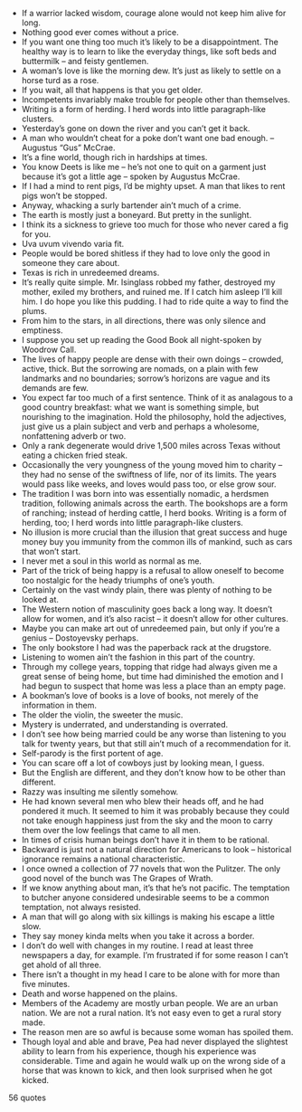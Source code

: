  - If a warrior lacked wisdom, courage alone would not keep him alive for long.
 - Nothing good ever comes without a price.
 - If you want one thing too much it’s likely to be a disappointment. The healthy way is to learn to like the everyday things, like soft beds and buttermilk – and feisty gentlemen.
 - A woman’s love is like the morning dew. It’s just as likely to settle on a horse turd as a rose.
 - If you wait, all that happens is that you get older.
 - Incompetents invariably make trouble for people other than themselves.
 - Writing is a form of herding. I herd words into little paragraph-like clusters.
 - Yesterday’s gone on down the river and you can’t get it back.
 - A man who wouldn’t cheat for a poke don’t want one bad enough. – Augustus “Gus” McCrae.
 - It’s a fine world, though rich in hardships at times.
 - You know Deets is like me – he’s not one to quit on a garment just because it’s got a little age – spoken by Augustus McCrae.
 - If I had a mind to rent pigs, I’d be mighty upset. A man that likes to rent pigs won’t be stopped.
 - Anyway, whacking a surly bartender ain’t much of a crime.
 - The earth is mostly just a boneyard. But pretty in the sunlight.
 - I think its a sickness to grieve too much for those who never cared a fig for you.
 - Uva uvum vivendo varia fit.
 - People would be bored shitless if they had to love only the good in someone they care about.
 - Texas is rich in unredeemed dreams.
 - It’s really quite simple. Mr. Isinglass robbed my father, destroyed my mother, exiled my brothers, and ruined me. If I catch him asleep I’ll kill him. I do hope you like this pudding. I had to ride quite a way to find the plums.
 - From him to the stars, in all directions, there was only silence and emptiness.
 - I suppose you set up reading the Good Book all night-spoken by Woodrow Call.
 - The lives of happy people are dense with their own doings – crowded, active, thick. But the sorrowing are nomads, on a plain with few landmarks and no boundaries; sorrow’s horizons are vague and its demands are few.
 - You expect far too much of a first sentence. Think of it as analagous to a good country breakfast: what we want is something simple, but nourishing to the imagination. Hold the philosophy, hold the adjectives, just give us a plain subject and verb and perhaps a wholesome, nonfattening adverb or two.
 - Only a rank degenerate would drive 1,500 miles across Texas without eating a chicken fried steak.
 - Occasionally the very youngness of the young moved him to charity – they had no sense of the swiftness of life, nor of its limits. The years would pass like weeks, and loves would pass too, or else grow sour.
 - The tradition I was born into was essentially nomadic, a herdsmen tradition, following animals across the earth. The bookshops are a form of ranching; instead of herding cattle, I herd books. Writing is a form of herding, too; I herd words into little paragraph-like clusters.
 - No illusion is more crucial than the illusion that great success and huge money buy you immunity from the common ills of mankind, such as cars that won’t start.
 - I never met a soul in this world as normal as me.
 - Part of the trick of being happy is a refusal to allow oneself to become too nostalgic for the heady triumphs of one’s youth.
 - Certainly on the vast windy plain, there was plenty of nothing to be looked at.
 - The Western notion of masculinity goes back a long way. It doesn’t allow for women, and it’s also racist – it doesn’t allow for other cultures.
 - Maybe you can make art out of unredeemed pain, but only if you’re a genius – Dostoyevsky perhaps.
 - The only bookstore I had was the paperback rack at the drugstore.
 - Listening to women ain’t the fashion in this part of the country.
 - Through my college years, topping that ridge had always given me a great sense of being home, but time had diminished the emotion and I had begun to suspect that home was less a place than an empty page.
 - A bookman’s love of books is a love of books, not merely of the information in them.
 - The older the violin, the sweeter the music.
 - Mystery is underrated, and understanding is overrated.
 - I don’t see how being married could be any worse than listening to you talk for twenty years, but that still ain’t much of a recommendation for it.
 - Self-parody is the first portent of age.
 - You can scare off a lot of cowboys just by looking mean, I guess.
 - But the English are different, and they don’t know how to be other than different.
 - Razzy was insulting me silently somehow.
 - He had known several men who blew their heads off, and he had pondered it much. It seemed to him it was probably because they could not take enough happiness just from the sky and the moon to carry them over the low feelings that came to all men.
 - In times of crisis human beings don’t have it in them to be rational.
 - Backward is just not a natural direction for Americans to look – historical ignorance remains a national characteristic.
 - I once owned a collection of 77 novels that won the Pulitzer. The only good novel of the bunch was The Grapes of Wrath.
 - If we know anything about man, it’s that he’s not pacific. The temptation to butcher anyone considered undesirable seems to be a common temptation, not always resisted.
 - A man that will go along with six killings is making his escape a little slow.
 - They say money kinda melts when you take it across a border.
 - I don’t do well with changes in my routine. I read at least three newspapers a day, for example. I’m frustrated if for some reason I can’t get ahold of all three.
 - There isn’t a thought in my head I care to be alone with for more than five minutes.
 - Death and worse happened on the plains.
 - Members of the Academy are mostly urban people. We are an urban nation. We are not a rural nation. It’s not easy even to get a rural story made.
 - The reason men are so awful is because some woman has spoiled them.
 - Though loyal and able and brave, Pea had never displayed the slightest ability to learn from his experience, though his experience was considerable. Time and again he would walk up on the wrong side of a horse that was known to kick, and then look surprised when he got kicked.

56 quotes